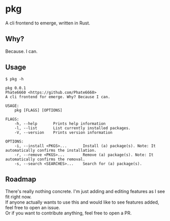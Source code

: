 # pkg
A cli frontend to emerge, written in Rust.

## Why?
Because. I can.

## Usage
`$ pkg -h`
```
pkg 0.0.1
Phate6660 <https://github.com/Phate6660>
A cli frontend for emerge. Why? Because I can.

USAGE:
    pkg [FLAGS] [OPTIONS]

FLAGS:
    -h, --help       Prints help information
    -l, --list       List currently installed packages.
    -V, --version    Prints version information

OPTIONS:
    -i, --install <PKGS>...       Install (a) package(s). Note: It automatically confirms the installation.
    -r, --remove <PKGS>...        Remove (a) package(s). Note: It automatically confirms the removal.
    -s, --search <SEARCHES>...    Search for (a) package(s).
```

## Roadmap
There's really nothing concrete. I'm just adding and editing features as I see fit right now.<br>
If anyone actually wants to use this and would like to see features added, feel free to open an issue.<br>
Or if you want to contribute anything, feel free to open a PR.
